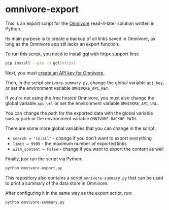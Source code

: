 # omnivore-export

This is an export script for the
[Omnivore](https://github.com/omnivore-app/omnivore)
read-it-later solution written in Python.

Its main purpose is to create a backup of all links saved in Omnivore,
as long as the Omnivore app stil lacks an export function.

To run this script, you need to install
[gql](https://github.com/graphql-python/gql) with httpx support first:

```sh
pip install --pre -U gql[httpx]
```

Next, you must
[create an API key for Omnivore](https://omnivore.app/settings/api).

Then, in the script `omnivore-summary.py`,
change the global variable `api_key`,
or set the environment variable `OMNIVORE_API_KEY`.

If you're not using the free hosted Omnivore,
you must also change the global variable `api_url`
or set the environment variable `OMNIVORE_API_URL`.

You can change the path for the exported data
with the global variable `backup_path`
or the environment variable `OMNIVORE_BACKUP_PATH`.

There are some more global variables that you can change in the script:

- `search = "in:all"` - change if you don't want to export everything
- `limit = 9999` - the maximum number of exported links
- `with_content = False` - change if you want to export the content as well

Finally, just run the script via Python:

```sh
python omnivore-export.py 
```

This repository also contains a script `omnivore-summary.py`
that can be used to print a summary of the data store in Omnivore.

After configuring it in the same way as the export script, run:

```sh
python omnivore-summary.py 
```
